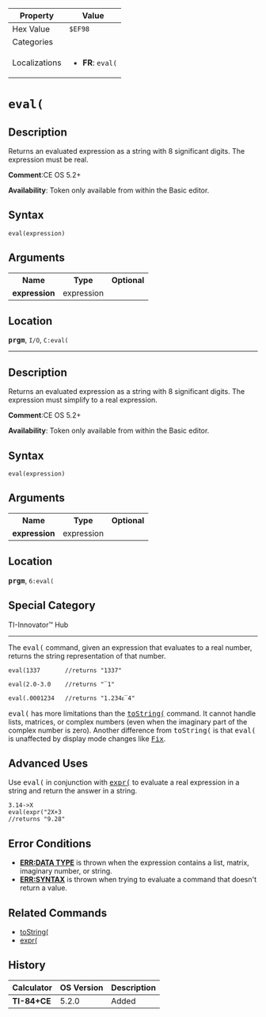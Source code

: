 | Property      | Value |
|---------------|-------|
| Hex Value     | `$EF98`|
| Categories    | <ul></ul> |
| Localizations | <ul><li><b>FR</b>: `eval(`</li></ul> |

# `eval(`

## Description
Returns an evaluated expression as a string with 8 significant digits.  The expression must be real.

<b>Comment</b>:CE OS 5.2+

<b>Availability</b>: Token only available from within the Basic editor.

## Syntax
`eval(expression)`

## Arguments
<table>
<tr><th>Name</th><th>Type</th><th>Optional</th></tr>

<tr><td><b>expression</b></td><td>expression</td><td></td></tr>

</table>

## Location
<tt><kbd><b>prgm</b></kbd></tt>, `I/O`, `C:eval(`
<hr>

## Description
Returns an evaluated expression as a string with 8 significant digits.  The expression must simplify to a real expression.

<b>Comment</b>:CE OS 5.2+

<b>Availability</b>: Token only available from within the Basic editor.

## Syntax
`eval(expression)`

## Arguments
<table>
<tr><th>Name</th><th>Type</th><th>Optional</th></tr>

<tr><td><b>expression</b></td><td>expression</td><td></td></tr>

</table>

## Location
<tt><kbd><b>prgm</b></kbd></tt>, `6:eval(`
## Special Category
TI-Innovator™ Hub

<hr>

The <tt>eval(</tt> command, given an expression that evaluates to a real number, returns the string representation of that number.

```ti-basic
eval(1337       //returns "1337"

eval(2.0-3.0    //returns "‾1"

eval(.0001234   //returns "1.234ᴇ‾4"
```

<tt>eval(</tt> has more limitations than the <tt><a href="/tostring">toString(</a></tt> command. It cannot handle lists, matrices, or complex numbers (even when the imaginary part of the complex number is zero). Another difference from <tt>toString(</tt> is that <tt>eval(</tt> is unaffected by display mode changes like <tt><a href="/fix">Fix</a></tt>.

## Advanced Uses

Use <tt>eval(</tt> in conjunction with <tt><a href="/expr">expr(</a></tt> to evaluate a real expression in a string and return the answer in a string.

```ti-basic
3.14->X
eval(expr("2X+3
//returns "9.28"
```

## Error Conditions

*   **[ERR:DATA TYPE](/errors#datatype)** is thrown when the expression contains a list, matrix, imaginary number, or string.
*   **[ERR:SYNTAX](/errors#syntax)** is thrown when trying to evaluate a command that doesn't return a value.

## Related Commands

*   [toString(](/tostring)
*   [expr(](/expr)

## History
| Calculator | OS Version | Description |
|------------|------------|-------------|
| <b>TI-84+CE</b> | 5.2.0 | Added |


